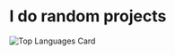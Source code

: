 # I do random projects

![Top Languages Card](https://github-readme-stats.vercel.app/api/top-langs/?username=DigitalCyan&theme=tokyonight&show_icons=true)
